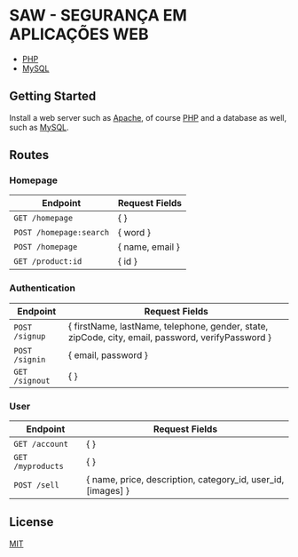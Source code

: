 # SAW - SEGURANÇA EM APLICAÇÕES WEB

-   [PHP](https://www.php.net/)
-   [MySQL](https://www.mysql.com/)

## Getting Started

Install a web server such as [Apache](https://www.apache.org/), of course [PHP](https://www.php.net/) and a database as well, such as [MySQL](https://www.mysql.com/).

## Routes

### Homepage

| Endpoint                | Request Fields  |
| ----------------------- | --------------- |
| `GET /homepage`         | { }             |
| `POST /homepage:search` | { word }        |
| `POST /homepage`        | { name, email } |
| `GET /product:id`       | { id }          |

### Authentication

| Endpoint       | Request Fields                                                                                    |
| -------------- | ------------------------------------------------------------------------------------------------- |
| `POST /signup` | { firstName, lastName, telephone, gender, state, zipCode, city, email, password, verifyPassword } |
| `POST /signin` | { email, password }                                                                               |
| `GET /signout` | { }                                                                                               |

### User

| Endpoint          | Request Fields                                               |
| ----------------- | ------------------------------------------------------------ |
| `GET /account`    | { }                                                          |
| `GET /myproducts` | { }                                                          |
| `POST /sell`      | { name, price, description, category_id, user_id, [images] } |

## License

[MIT](https://github.com/WallQ/SAW/blob/master/LICENSE)

